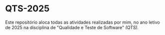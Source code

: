 # QTS-2025
Este repositório aloca todas as atividades realizadas por mim, no ano letivo de 2025 na disciplina de "Qualidade e Teste de Software" *(QTS).*
